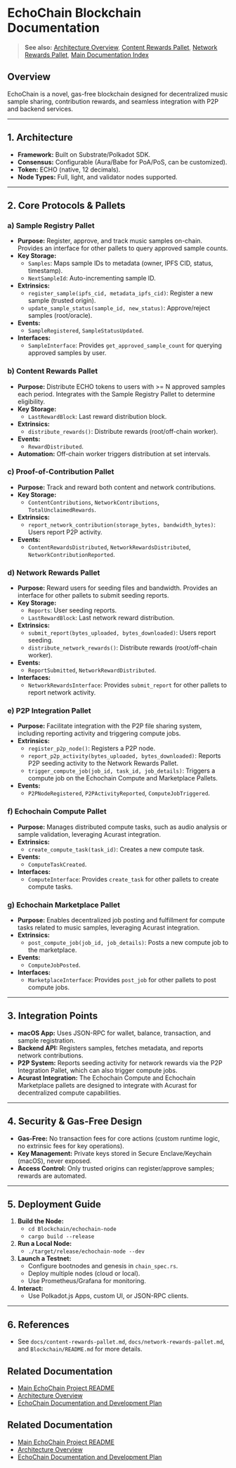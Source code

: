# EchoChain Blockchain Documentation

> **See also:** [Architecture Overview](./architecture.md), [Content Rewards Pallet](./content-rewards-pallet.md), [Network Rewards Pallet](./network-rewards-pallet.md), [Main Documentation Index](./README.md)

## Overview
EchoChain is a novel, gas-free blockchain designed for decentralized music sample sharing, contribution rewards, and seamless integration with P2P and backend services.

---

## 1. Architecture
- **Framework:** Built on Substrate/Polkadot SDK.
- **Consensus:** Configurable (Aura/Babe for PoA/PoS, can be customized).
- **Token:** ECHO (native, 12 decimals).
- **Node Types:** Full, light, and validator nodes supported.

---

## 2. Core Protocols & Pallets
### a) Sample Registry Pallet
- **Purpose:** Register, approve, and track music samples on-chain. Provides an interface for other pallets to query approved sample counts.
- **Key Storage:**
  - `Samples`: Maps sample IDs to metadata (owner, IPFS CID, status, timestamp).
  - `NextSampleId`: Auto-incrementing sample ID.
- **Extrinsics:**
  - `register_sample(ipfs_cid, metadata_ipfs_cid)`: Register a new sample (trusted origin).
  - `update_sample_status(sample_id, new_status)`: Approve/reject samples (root/oracle).
- **Events:**
  - `SampleRegistered`, `SampleStatusUpdated`.
- **Interfaces:**
  - `SampleInterface`: Provides `get_approved_sample_count` for querying approved samples by user.

### b) Content Rewards Pallet
- **Purpose:** Distribute ECHO tokens to users with >= N approved samples each period. Integrates with the Sample Registry Pallet to determine eligibility.
- **Key Storage:**
  - `LastRewardBlock`: Last reward distribution block.
- **Extrinsics:**
  - `distribute_rewards()`: Distribute rewards (root/off-chain worker).
- **Events:**
  - `RewardDistributed`.
- **Automation:** Off-chain worker triggers distribution at set intervals.

### c) Proof-of-Contribution Pallet
- **Purpose:** Track and reward both content and network contributions.
- **Key Storage:**
  - `ContentContributions`, `NetworkContributions`, `TotalUnclaimedRewards`.
- **Extrinsics:**
  - `report_network_contribution(storage_bytes, bandwidth_bytes)`: Users report P2P activity.
- **Events:**
  - `ContentRewardsDistributed`, `NetworkRewardsDistributed`, `NetworkContributionReported`.

### d) Network Rewards Pallet
- **Purpose:** Reward users for seeding files and bandwidth. Provides an interface for other pallets to submit seeding reports.
- **Key Storage:**
  - `Reports`: User seeding reports.
  - `LastRewardBlock`: Last network reward distribution.
- **Extrinsics:**
  - `submit_report(bytes_uploaded, bytes_downloaded)`: Users report seeding.
  - `distribute_network_rewards()`: Distribute rewards (root/off-chain worker).
- **Events:**
  - `ReportSubmitted`, `NetworkRewardDistributed`.
- **Interfaces:**
  - `NetworkRewardsInterface`: Provides `submit_report` for other pallets to report network activity.

### e) P2P Integration Pallet
- **Purpose:** Facilitate integration with the P2P file sharing system, including reporting activity and triggering compute jobs.
- **Extrinsics:**
  - `register_p2p_node()`: Registers a P2P node.
  - `report_p2p_activity(bytes_uploaded, bytes_downloaded)`: Reports P2P seeding activity to the Network Rewards Pallet.
  - `trigger_compute_job(job_id, task_id, job_details)`: Triggers a compute job on the Echochain Compute and Marketplace Pallets.
- **Events:**
  - `P2PNodeRegistered`, `P2PActivityReported`, `ComputeJobTriggered`.

### f) Echochain Compute Pallet
- **Purpose:** Manages distributed compute tasks, such as audio analysis or sample validation, leveraging Acurast integration.
- **Extrinsics:**
  - `create_compute_task(task_id)`: Creates a new compute task.
- **Events:**
  - `ComputeTaskCreated`.
- **Interfaces:**
  - `ComputeInterface`: Provides `create_task` for other pallets to create compute tasks.

### g) Echochain Marketplace Pallet
- **Purpose:** Enables decentralized job posting and fulfillment for compute tasks related to music samples, leveraging Acurast integration.
- **Extrinsics:**
  - `post_compute_job(job_id, job_details)`: Posts a new compute job to the marketplace.
- **Events:**
  - `ComputeJobPosted`.
- **Interfaces:**
  - `MarketplaceInterface`: Provides `post_job` for other pallets to post compute jobs.

---

## 3. Integration Points
- **macOS App:** Uses JSON-RPC for wallet, balance, transaction, and sample registration.
- **Backend API:** Registers samples, fetches metadata, and reports network contributions.
- **P2P System:** Reports seeding activity for network rewards via the P2P Integration Pallet, which can also trigger compute jobs.
- **Acurast Integration:** The Echochain Compute and Echochain Marketplace pallets are designed to integrate with Acurast for decentralized compute capabilities.

---

## 4. Security & Gas-Free Design
- **Gas-Free:** No transaction fees for core actions (custom runtime logic, no extrinsic fees for key operations).
- **Key Management:** Private keys stored in Secure Enclave/Keychain (macOS), never exposed.
- **Access Control:** Only trusted origins can register/approve samples; rewards are automated.

---

## 5. Deployment Guide
1. **Build the Node:**
   - `cd Blockchain/echochain-node`
   - `cargo build --release`
2. **Run a Local Node:**
   - `./target/release/echochain-node --dev`
3. **Launch a Testnet:**
   - Configure bootnodes and genesis in `chain_spec.rs`.
   - Deploy multiple nodes (cloud or local).
   - Use Prometheus/Grafana for monitoring.
4. **Interact:**
   - Use Polkadot.js Apps, custom UI, or JSON-RPC clients.

---

## 6. References
- See `docs/content-rewards-pallet.md`, `docs/network-rewards-pallet.md`, and `Blockchain/README.md` for more details. 

## Related Documentation

*   [Main EchoChain Project README](../README.md)
*   [Architecture Overview](./architecture.md)
*   [EchoChain Documentation and Development Plan](./EchoChain_Documentation_and_Development_Plan.md) 

## Related Documentation

*   [Main EchoChain Project README](../README.md)
*   [Architecture Overview](./architecture.md)
*   [EchoChain Documentation and Development Plan](./EchoChain_Documentation_and_Development_Plan.md)
